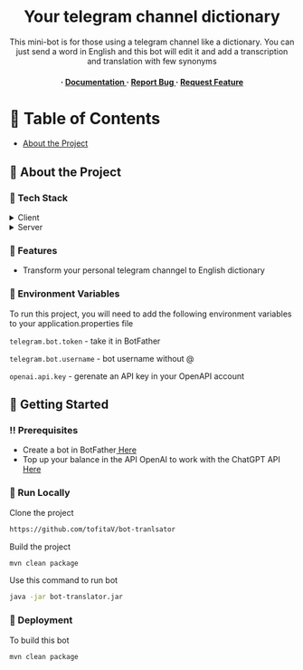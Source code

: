 <div align='center'>

<h1>Your telegram channel dictionary</h1>
<p>This mini-bot is for those using a telegram channel like a dictionary. You can just send a word in English and this bot will edit it and add a transcription and translation with few synonyms</p>

<h4> <span> · </span> <a href="https://github.com/tofitaV/bot-tranlsator/blob/master/README.md"> Documentation </a> <span> · </span> <a href="https://github.com/tofitaV/bot-tranlsator/issues"> Report Bug </a> <span> · </span> <a href="https://github.com/tofitaV/bot-tranlsator/issues"> Request Feature </a> </h4>


</div>

# :notebook_with_decorative_cover: Table of Contents

- [About the Project](#star2-about-the-project)


## :star2: About the Project
### :space_invader: Tech Stack
<details> <summary>Client</summary> <ul>
<li><a href="https://desktop.telegram.org/">Telegram</a></li>
</ul> </details>
<details> <summary>Server</summary> <ul>
<li><a href="https://www.oracle.com/cis/java/technologies/downloads/#java21">Java 21</a></li>
<li><a href="https://spring.io/guides/gs/spring-boot">Spring Boot</a></li>
<li><a href="https://mvnrepository.com/artifact/io.rest-assured/rest-assured">Rest Assured</a></li>
<li><a href="https://mvnrepository.com/artifact/org.projectlombok/lombok">Lombok</a></li>
</ul> </details>

### :dart: Features
- Transform your personal telegram channgel to English dictionary

### :key: Environment Variables
To run this project, you will need to add the following environment variables to your application.properties file

`telegram.bot.token` - take it in BotFather

`telegram.bot.username` - bot username without @

`openai.api.key` - gerenate an API key in your OpenAPI account



## :toolbox: Getting Started

### :bangbang: Prerequisites

- Create a bot in BotFather<a href="https://t.me/BotFather"> Here</a>
- Top up your balance in the API OpenAI to work with the ChatGPT API<a href="https://platform.openai.com/settings/organization/billing/overview"> Here</a>


### :running: Run Locally

Clone the project

```bash
https://github.com/tofitaV/bot-tranlsator
```
Build the project
```bash
mvn clean package
```
Use this command to run bot
```bash
java -jar bot-translator.jar
```


### :triangular_flag_on_post: Deployment

To build this bot
```bash
mvn clean package
```
